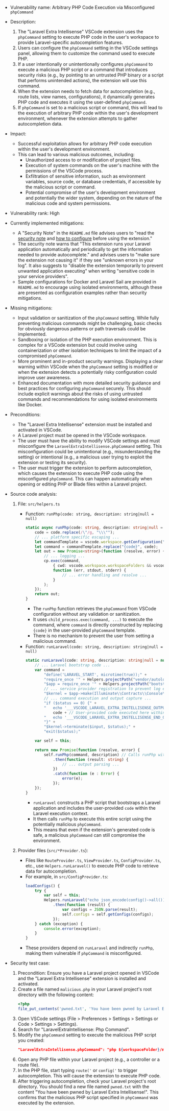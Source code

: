 - Vulnerability name: Arbitrary PHP Code Execution via Misconfigured `phpCommand`
- Description:
    1. The "Laravel Extra Intellisense" VSCode extension uses the `phpCommand` setting to execute PHP code in the user's workspace to provide Laravel-specific autocompletion features.
    2. Users can configure the `phpCommand` setting in the VSCode settings panel, allowing them to customize the command used to execute PHP.
    3. If a user intentionally or unintentionally configures `phpCommand` to execute a malicious PHP script or a command that introduces security risks (e.g., by pointing to an untrusted PHP binary or a script that performs unintended actions), the extension will use this command.
    4. When the extension needs to fetch data for autocompletion (e.g., route lists, view names, configurations), it dynamically generates PHP code and executes it using the user-defined `phpCommand`.
    5. If `phpCommand` is set to a malicious script or command, this will lead to the execution of arbitrary PHP code within the user's development environment, whenever the extension attempts to gather autocompletion data.
- Impact:
    - Successful exploitation allows for arbitrary PHP code execution within the user's development environment.
    - This can lead to various malicious outcomes, including:
        - Unauthorized access to or modification of project files.
        - Execution of system commands on the user's machine with the permissions of the VSCode process.
        - Exfiltration of sensitive information, such as environment variables, source code, or database credentials, if accessible by the malicious script or command.
        - Potential compromise of the user's development environment and potentially the wider system, depending on the nature of the malicious code and system permissions.
- Vulnerability rank: High
- Currently implemented mitigations:
    - A "Security Note" in the `README.md` file advises users to "read the [security note](#security-note) and [how to configure](#sample-config-to-use-docker) before using the extension."
    - The security note warns that "This extension runs your Laravel application automatically and periodically to get the information needed to provide autocomplete." and advises users to "make sure the extension not causing it" if they see "unknown errors in your log". It also suggests to "disable the extension temporarily to prevent unwanted application executing" when writing "sensitive code in your service providers".
    - Sample configurations for Docker and Laravel Sail are provided in `README.md` to encourage using isolated environments, although these are presented as configuration examples rather than security mitigations.
- Missing mitigations:
    - Input validation or sanitization of the `phpCommand` setting. While fully preventing malicious commands might be challenging, basic checks for obviously dangerous patterns or path traversals could be implemented.
    - Sandboxing or isolation of the PHP execution environment. This is complex for a VSCode extension but could involve using containerization or other isolation techniques to limit the impact of a compromised `phpCommand`.
    - More prominent and in-product security warnings. Displaying a clear warning within VSCode when the `phpCommand` setting is modified or when the extension detects a potentially risky configuration could improve user awareness.
    - Enhanced documentation with more detailed security guidance and best practices for configuring `phpCommand` securely. This should include explicit warnings about the risks of using untrusted commands and recommendations for using isolated environments like Docker.
- Preconditions:
    - The "Laravel Extra Intellisense" extension must be installed and activated in VSCode.
    - A Laravel project must be opened in the VSCode workspace.
    - The user must have the ability to modify VSCode settings and must misconfigure the `LaravelExtraIntellisense.phpCommand` setting. This misconfiguration could be unintentional (e.g., misunderstanding the setting) or intentional (e.g., a malicious user trying to exploit the extension or testing its security).
    - The user must trigger the extension to perform autocompletion, which causes the extension to execute PHP code using the misconfigured `phpCommand`. This can happen automatically when opening or editing PHP or Blade files within a Laravel project.
- Source code analysis:
    1. File: `src/helpers.ts`
        - Function: `runPhp(code: string, description: string|null = null)`
            ```typescript
            static async runPhp(code: string, description: string|null = null) : Promise<string> {
                code = code.replace(/\"/g, "\\\"");
                // ... platform specific escaping ...
                let commandTemplate = vscode.workspace.getConfiguration("LaravelExtraIntellisense").get<string>('phpCommand') ?? "php -r \"{code}\"";
                let command = commandTemplate.replace("{code}", code);
                let out = new Promise<string>(function (resolve, error) {
                    // ... logging ...
                    cp.exec(command,
                        { cwd: vscode.workspace.workspaceFolders && vscode.workspace.workspaceFolders.length > 0 ? vscode.workspace.workspaceFolders[0].uri.fsPath : undefined },
                        function (err, stdout, stderr) {
                            // ... error handling and resolve ...
                        }
                    );
                });
                return out;
            }
            ```
            - The `runPhp` function retrieves the `phpCommand` from VSCode configuration without any validation or sanitization.
            - It uses `child_process.exec(command, ...)` to execute the command, where `command` is directly constructed by replacing `{code}` in the user-provided `phpCommand` template.
            - There is no mechanism to prevent the user from setting a malicious command.
        - Function: `runLaravel(code: string, description: string|null = null)`
            ```typescript
            static runLaravel(code: string, description: string|null = null) : Promise<string> {
                // ... Laravel bootstrap code ...
                var command =
                    "define('LARAVEL_START', microtime(true));" +
                    "require_once '" + Helpers.projectPath("vendor/autoload.php", true) + "';" +
                    "$app = require_once '" + Helpers.projectPath("bootstrap/app.php", true) + "';" +
                    // ... service provider registration to prevent log errors ...
                    "$kernel = $app->make(Illuminate\\Contracts\\Console\\Kernel::class);" +
                    // ... command execution and output capture ...
                    "if ($status == 0) {" +
                    "	echo '___VSCODE_LARAVEL_EXTRA_INSTELLISENSE_OUTPUT___';" +
                        code + // User-provided code executed here within Laravel context
                    "	echo '___VSCODE_LARAVEL_EXTRA_INSTELLISENSE_END_OUTPUT___';" +
                    "}" +
                    "$kernel->terminate($input, $status);" +
                    "exit($status);"

                var self = this;

                return new Promise(function (resolve, error) {
                    self.runPhp(command, description) // Calls runPhp with the constructed command
                        .then(function (result: string) {
                            // ... output parsing ...
                        })
                        .catch(function (e : Error) {
                            error(e);
                        });
                });
            }
            ```
            - `runLaravel` constructs a PHP script that bootstraps a Laravel application and includes the user-provided `code` within the Laravel execution context.
            - It then calls `runPhp` to execute this entire script using the potentially malicious `phpCommand`.
            - This means that even if the extension's generated code is safe, a malicious `phpCommand` can still compromise the environment.

    2. Provider files (`src/*Provider.ts`):
        - Files like `RouteProvider.ts`, `ViewProvider.ts`, `ConfigProvider.ts`, etc., use `Helpers.runLaravel()` to execute PHP code to retrieve data for autocompletion.
        - For example, in `src/ConfigProvider.ts`:
            ```typescript
            loadConfigs() {
                try {
                    var self = this;
                    Helpers.runLaravel("echo json_encode(config()->all());", "Configs") // Calls runLaravel to get config data
                        .then(function (result) {
                            var configs = JSON.parse(result);
                            self.configs = self.getConfigs(configs);
                        });
                } catch (exception) {
                    console.error(exception);
                }
            }
            ```
        - These providers depend on `runLaravel` and indirectly `runPhp`, making them vulnerable if `phpCommand` is misconfigured.

- Security test case:
    1. Precondition: Ensure you have a Laravel project opened in VSCode and the "Laravel Extra Intellisense" extension is installed and activated.
    2. Create a file named `malicious.php` in your Laravel project's root directory with the following content:
        ```php
        <?php
        file_put_contents('pwned.txt', 'You have been pwned by Laravel Extra Intellisense!');
        ```
    3. Open VSCode settings (File > Preferences > Settings > Settings or Code > Settings > Settings).
    4. Search for "LaravelExtraIntellisense: Php Command".
    5. Modify the `phpCommand` setting to execute the malicious PHP script you created:
        ```json
        "LaravelExtraIntellisense.phpCommand": "php ${workspaceFolder}/malicious.php"
        ```
    6. Open any PHP file within your Laravel project (e.g., a controller or a route file).
    7. In the PHP file, start typing `route('` or `config('` to trigger autocompletion. This will cause the extension to execute PHP code.
    8. After triggering autocompletion, check your Laravel project's root directory. You should find a new file named `pwned.txt` with the content "You have been pwned by Laravel Extra Intellisense!". This confirms that the malicious PHP script specified in `phpCommand` was executed by the extension.

